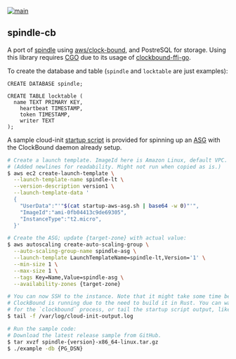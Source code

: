 [![main](https://github.com/flowerinthenight/spindle-cb/actions/workflows/main.yml/badge.svg)](https://github.com/flowerinthenight/spindle-cb/actions/workflows/main.yml)

## spindle-cb

A port of [spindle](https://github.com/flowerinthenight/spindle) using [aws/clock-bound](https://github.com/aws/clock-bound), and PostreSQL for storage. Using this library requires [CGO](https://pkg.go.dev/cmd/cgo) due to its usage of [clockbound-ffi-go](https://github.com/flowerinthenight/clockbound-ffi-go).

To create the database and table (`spindle` and `locktable` are just examples):

```
CREATE DATABASE spindle;

CREATE TABLE locktable (
  name TEXT PRIMARY KEY,
	heartbeat TIMESTAMP,
	token TIMESTAMP,
	writer TEXT
);
```

A sample cloud-init [startup script](./startup-aws-asg.sh) is provided for spinning up an [ASG](https://docs.aws.amazon.com/autoscaling/ec2/userguide/auto-scaling-groups.html) with the ClockBound daemon already setup.

```sh
# Create a launch template. ImageId here is Amazon Linux, default VPC.
# (Added newlines for readability. Might not run when copied as is.)
$ aws ec2 create-launch-template \
  --launch-template-name spindle-lt \
  --version-description version1 \
  --launch-template-data '
  {
    "UserData":"'"$(cat startup-aws-asg.sh | base64 -w 0)"'",
    "ImageId":"ami-0fb04413c9de69305",
    "InstanceType":"t2.micro",
  }'

# Create the ASG; update {target-zone} with actual value:
$ aws autoscaling create-auto-scaling-group \
  --auto-scaling-group-name spindle-asg \
  --launch-template LaunchTemplateName=spindle-lt,Version='1' \
  --min-size 1 \
  --max-size 1 \
  --tags Key=Name,Value=spindle-asg \
  --availability-zones {target-zone}

# You can now SSH to the instance. Note that it might take some time before
# ClockBound is running due to the need to build it in Rust. You can wait
# for the `clockbound` process, or tail the startup script output, like so:
$ tail -f /var/log/cloud-init-output.log

# Run the sample code:
# Download the latest release sample from GitHub.
$ tar xvzf spindle-{version}-x86_64-linux.tar.gz
$ ./example -db {PG_DSN}
```
